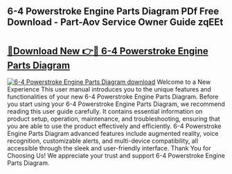 ## 6-4 Powerstroke Engine Parts Diagram PDf Free Download - Part-Aov Service Owner Guide zqEEt

# <h2><a href="http://dfuoqx.blite.top/?on=6-4+Powerstroke+Engine+Parts+Diagram">🔗Download New 👉🔴 6-4 Powerstroke Engine Parts Diagram</a></h2>

[![6-4 Powerstroke Engine Parts Diagram download](https://i.imgur.com/lujVjoI.png)](http://dfuoqx.blite.top/?on=6-4+Powerstroke+Engine+Parts+Diagram)
Welcome to a New Experience This user manual introduces you to the unique features and functionalities of your new 6-4 Powerstroke Engine Parts Diagram. Before you start using your 6-4 Powerstroke Engine Parts Diagram, we recommend reading this user guide carefully. It contains essential information on product setup, operation, maintenance, and troubleshooting, ensuring that you are able to use the product effectively and efficiently. 6-4 Powerstroke Engine Parts Diagram advanced features include augmented reality, voice recognition, customizable alerts, and multi-device compatibility, all accessible through the sleek and user-friendly interface. Thank You for Choosing Us! We appreciate your trust and support 6-4 Powerstroke Engine Parts Diagram.
